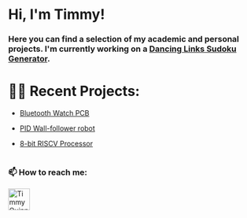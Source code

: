 # Hi, I'm Timmy! 

###  Here you can find a selection of my academic and personal projects. I'm currently working on a [Dancing Links Sudoku Generator](https://github.com/timmy-quinn/dancing_links_sudoku_solver_generator). 



# 👨‍💻 Recent Projects:

  - [Bluetooth Watch PCB](https://github.com/timmy-quinn/Bluetooth-Watch-PCB.git)

  - [PID Wall-follower robot](https://github.com/timmy-quinn/wall_follower_robot)

  - [8-bit RISCV Processor](https://github.com/timmy-quinn/8bit_riscv_processor.git)


<h1> </h1>
<h3> 📫 How to reach me: </h3>
<img align="left" alt="TimmyQuinn | LinkedIn" width="44px" src="https://cdn.jsdelivr.net/npm/simple-icons@v3/icons/linkedin.svg" />
